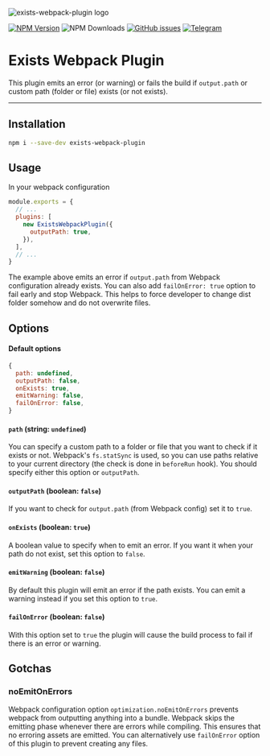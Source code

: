![exists-webpack-plugin logo](https://i.imgur.com/CH8iInH.png)

[![NPM Version][npm-image]][npm-url] ![NPM Downloads][downloads-image] [![GitHub issues][issues-image]][issues-url] [![Telegram][telegram-image]][telegram-url]

[npm-image]: https://img.shields.io/npm/v/exists-webpack-plugin.svg
[npm-url]: https://www.npmjs.com/package/exists-webpack-plugin
[downloads-image]: https://img.shields.io/npm/dw/exists-webpack-plugin.svg
[deps-image]: https://david-dm.org/doasync/exists-webpack-plugin.svg
[issues-image]: https://img.shields.io/github/issues/doasync/exists-webpack-plugin.svg
[issues-url]: https://github.com/doasync/exists-webpack-plugin/issues
[license-image]: https://img.shields.io/badge/license-MIT-blue.svg
[license-url]: https://raw.githubusercontent.com/doasync/exists-webpack-plugin/master/LICENSE
[telegram-image]: http://i.imgur.com/WANXk3d.png
[telegram-url]: https://t.me/doasync

Exists Webpack Plugin
===================

This plugin emits an error (or warning) or fails the build if `output.path` or custom path (folder or file) exists (or not exists).

----------

Installation
-------------

```bash
npm i --save-dev exists-webpack-plugin
```

Usage
-------------------

In your webpack configuration

```js
module.exports = {
  // ...
  plugins: [
    new ExistsWebpackPlugin({
      outputPath: true,
    }),
  ],
  // ...
}
```

The example above emits an error if `output.path` from Webpack configuration already exists.
You can also add `failOnError: true` option to fail early and stop Webpack. This helps to force developer
to change dist folder somehow and do not overwrite files.

Options
-------------------

#### Default options
```js
{
  path: undefined,
  outputPath: false,
  onExists: true,
  emitWarning: false,
  failOnError: false,
}
```

#### `path` (string: `undefined`)

You can specify a custom path to a folder or file that you want to check
if it exists or not. Webpack's `fs.statSync` is used,
so you can use paths relative to your current directory (the check is done
in `beforeRun` hook). You should specify either
this option or `outputPath`.

#### `outputPath` (boolean: `false`)

If you want to check for `output.path` (from Webpack config) set it to `true`.

#### `onExists` (boolean: `true`)

A boolean value to specify when to emit an error. If you want it when your path do not exist, set this option to `false`.

#### `emitWarning` (boolean: `false`)

By default this plugin will emit an error if the path exists. You can emit a warning instead if you set this option to `true`.

#### `failOnError` (boolean: `false`)

With this option set to `true` the plugin will cause the build process to fail if there is an error or warning.

## Gotchas

### noEmitOnErrors

Webpack configuration option `optimization.noEmitOnErrors` prevents webpack
from outputting anything into a bundle. Webpack skips the emitting
phase whenever there are errors while compiling. This ensures that
no erroring assets are emitted. You can alternatively use `failOnError` option
of this plugin to prevent creating any files.
